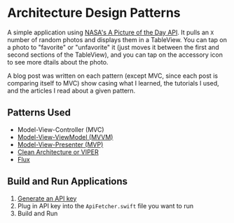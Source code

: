 # Architecture Design Patterns

A simple application using [NASA's A Picture of the Day API](https://api.nasa.gov/api.html#apod). It pulls an `X` number of random photos and displays them in a TableView. You can tap on a photo to "favorite" or "unfavorite" it (just moves it between the first and second sections of the TableView), and you can tap on the accessory icon to see more dtails about the photo.

A blog post was written on each pattern (except MVC, since each post is comparing itself to MVC) show casing what I learned, the tutorials I used, and the articles I read about a given pattern.

## Patterns Used
  - Model-View-Controller (MVC)
  - [Model-View-ViewModel (MVVM)](https://medium.com/@shley_ng/architecture-design-patterns-mvvm)
  - [Model-View-Presenter (MVP)](https://medium.com/@shley_ng/architecture-design-patterns-mvp)
  - [Clean Architecture or VIPER](https://medium.com/@shley_ng/architecture-design-patterns-viper)
  - [Flux](https://medium.com/@shley_ng/architecture-design-patterns-flux)
 
## Build and Run Applications
  1. [Generate an API key](https://api.nasa.gov/index.html#apply-for-an-api-key)
  2. Plug in API key into the `ApiFetcher.swift` file you want to run
  3. Build and Run
